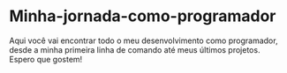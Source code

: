 # Minha-jornada-como-programador
Aqui você vai encontrar todo o meu desenvolvimento como programador, desde a minha primeira linha de comando até meus últimos projetos. Espero que gostem!
